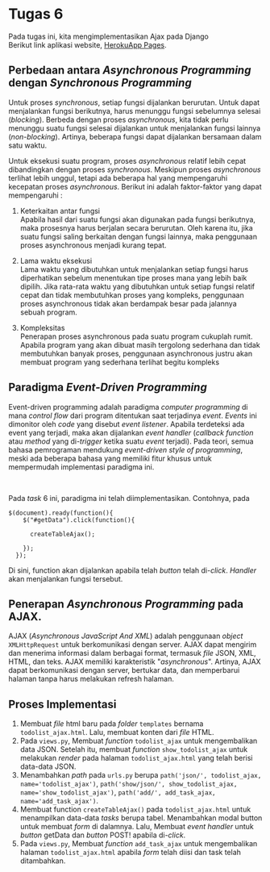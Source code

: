 # Tugas 6
Pada tugas ini, kita mengimplementasikan Ajax pada Django <br/>
Berikut link aplikasi website, [HerokuApp Pages](https://pbptugas2jessica.herokuapp.com/).

## Perbedaan antara *Asynchronous Programming* dengan *Synchronous Programming*
Untuk proses *synchronous*, setiap fungsi dijalankan berurutan. Untuk dapat menjalankan fungsi berikutnya, harus menunggu fungsi sebelumnya selesai (*blocking*). 
Berbeda dengan proses *asynchronous*, kita tidak perlu menunggu suatu fungsi selesai dijalankan untuk menjalankan fungsi lainnya (*non-blocking*). 
Artinya, beberapa fungsi dapat dijalankan bersamaan dalam satu waktu.
 
Untuk eksekusi suatu program, proses *asynchronous* relatif lebih cepat dibandingkan dengan proses *synchronous*. 
Meskipun proses *asynchronous* terlihat lebih unggul, tetapi ada beberapa hal yang mempengaruhi kecepatan proses *asynchronous*. 
Berikut ini adalah faktor-faktor yang dapat mempengaruhi :
1. Keterkaitan antar fungsi </br>
Apabila hasil dari suatu fungsi akan digunakan pada fungsi berikutnya, maka prosesnya harus berjalan secara berurutan. Oleh karena itu, jika suatu fungsi saling berkaitan dengan fungsi lainnya, maka penggunaan proses asynchronous menjadi kurang tepat.

2. Lama waktu eksekusi </br>
Lama waktu yang dibutuhkan untuk menjalankan setiap fungsi harus diperhatikan sebelum menentukan tipe proses mana yang lebih baik dipilih. Jika rata-rata waktu yang dibutuhkan untuk setiap fungsi relatif cepat dan tidak membutuhkan proses yang kompleks, penggunaan proses asynchronous tidak akan berdampak besar pada jalannya sebuah program.
 
3. Kompleksitas </br>
Penerapan proses asynchronous pada suatu program cukuplah rumit. Apabila program yang akan dibuat masih tergolong sederhana dan tidak membutuhkan banyak proses, penggunaan asynchronous justru akan membuat program yang sederhana terlihat begitu kompleks

## Paradigma *Event-Driven Programming*
Event-driven programming adalah paradigma *computer programming* di mana *control flow* dari program ditentukan saat terjadinya *event*. 
*Events* ini dimonitor oleh *code* yang disebut *event listener*. Apabila terdeteksi ada event yang terjadi, maka akan dijalankan *event handler*
(*callback function* atau *method* yang di-*trigger* ketika suatu *event* terjadi).
Pada teori, semua bahasa pemrograman mendukung *event-driven style of programming*, meski ada beberapa bahasa yang memiliki fitur khusus untuk mempermudah implementasi paradigma ini. 

</br>

Pada *task* 6 ini, paradigma ini telah diimplementasikan. Contohnya, pada 
```
$(document).ready(function(){
    $("#getData").click(function(){
      
      createTableAjax();

    });
  });
 ```
 Di sini, function akan dijalankan apabila telah *button* telah di-*click*. *Handler* akan menjalankan fungsi tersebut.
 
 ## Penerapan *Asynchronous Programming* pada AJAX.
AJAX (*Asynchronous JavaScript And XML*) adalah penggunaan *object* `XMLHttpRequest` untuk berkomunikasi dengan server. 
AJAX dapat mengirim dan menerima informasi dalam berbagai format, termasuk *file* JSON, XML, HTML, dan teks. 
AJAX memiliki karakteristik "*asynchronous*". Artinya, AJAX dapat berkomunikasi dengan server, bertukar data, dan 
memperbarui halaman tanpa harus melakukan refresh halaman.

## Proses Implementasi
1. Membuat *file* html baru pada *folder* `templates` bernama `todolist_ajax.html`. Lalu, membuat konten dari *file* HTML.
2. Pada `views.py`, Membuat *function* `todolist_ajax` untuk mengembalikan data JSON. Setelah itu, membuat *function* `show_todolist_ajax` untuk melakukan
*render* pada halaman `todolist_ajax.html` yang telah berisi data-data JSON.
3. Menambahkan *path* pada `urls.py` berupa `path('json/', todolist_ajax, name='todolist_ajax')`,
    `path('show/json/', show_todolist_ajax, name='show_todolist_ajax')`,
    `path('add/', add_task_ajax, name='add_task_ajax')`.
4. Membuat function `createTableAjax()` pada `todolist_ajax.html` untuk menampilkan data-data *tasks* berupa tabel. Menambahkan modal button untuk
membuat *form* di dalamnya. Lalu, Membuat *event handler* untuk *button* getData dan *button* POST! apabila di-*click*.
5. Pada `views.py`, Membuat *function* `add_task_ajax` untuk mengembalikan halaman `todolist_ajax.html` apabila *form* telah diisi dan
task telah ditambahkan.
